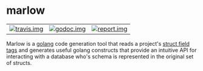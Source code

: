 # marlow

| | | |
| ---- | ---- | ---- |
| [![travis.img]][travis.url] | [![godoc.img]][godoc.url] | [![report.img]][report.url] |

Marlow is a [golang] code generation tool that reads a project's [struct field tags] and generates useful golang
constructs that provide an intuitive API for interacting with a database who's schema is represented in the original
set of structs.


[struct field tags]: https://golang.org/ref/spec#Tag
[golang]: https://golang.org
[report.img]: https://goreportcard.com/badge/github.com/dadleyy/marlow?style=flat-square
[report.url]: https://goreportcard.com/report/github.com/dadleyy/marlow
[travis.img]: https://img.shields.io/travis/dadleyy/marlow.svg?style=flat-square
[travis.url]: https://travis-ci.org/dadleyy/marlow
[godoc.img]: http://img.shields.io/badge/godoc-reference-5272B4.svg?style=flat-square
[godoc.url]: https://godoc.org/github.com/dadleyy/marlow
